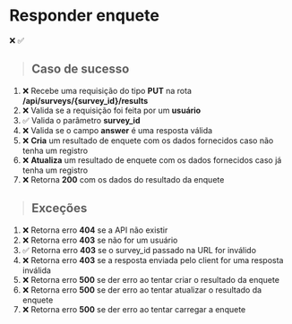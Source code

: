 # Responder enquete

❌ ✅

> ## Caso de sucesso

1. ❌ Recebe uma requisição do tipo **PUT** na rota **/api/surveys/{survey_id}/results**
2. ❌ Valida se a requisição foi feita por um **usuário**
3. ✅ Valida o parâmetro **survey_id**
4. ❌ Valida se o campo **answer** é uma resposta válida
5. ❌ **Cria** um resultado de enquete com os dados fornecidos caso não tenha um registro
6. ❌ **Atualiza** um resultado de enquete com os dados fornecidos caso já tenha um registro
7. ❌ Retorna **200** com os dados do resultado da enquete

> ## Exceções

1. ❌ Retorna erro **404** se a API não existir
2. ❌ Retorna erro **403** se não for um usuário
3. ✅ Retorna erro **403** se o survey_id passado na URL for inválido
4. ❌ Retorna erro **403** se a resposta enviada pelo client for uma resposta inválida
5. ❌ Retorna erro **500** se der erro ao tentar criar o resultado da enquete
6. ❌ Retorna erro **500** se der erro ao tentar atualizar o resultado da enquete
7. ❌ Retorna erro **500** se der erro ao tentar carregar a enquete
